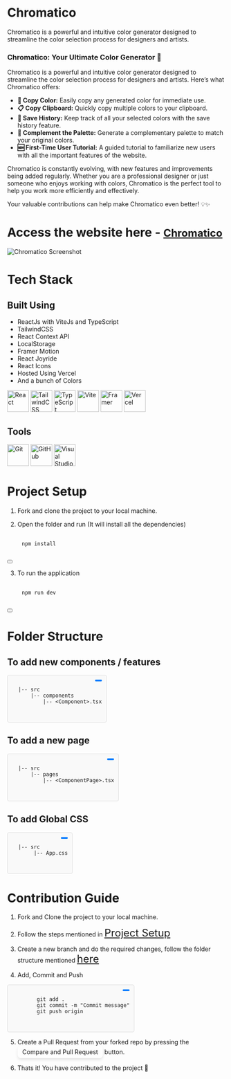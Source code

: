 # Chromatico
Chromatico is a powerful and intuitive color generator designed to streamline the color selection process for designers and artists.

### Chromatico: Your Ultimate Color Generator 🎨

Chromatico is a powerful and intuitive color generator designed to streamline the color selection process for designers and artists. Here’s what Chromatico offers:

- **🎨 Copy Color:** Easily copy any generated color for immediate use.
- **📋 Copy Clipboard:** Quickly copy multiple colors to your clipboard.
- **💾 Save History:** Keep track of all your selected colors with the save history feature.
- **🌈 Complement the Palette:** Generate a complementary palette to match your original colors.
- **🆕 First-Time User Tutorial:** A guided tutorial to familiarize new users with all the important features of the website.

Chromatico is constantly evolving, with new features and improvements being added regularly. Whether you are a professional designer or just someone who enjoys working with colors, Chromatico is the perfect tool to help you work more efficiently and effectively.

Your valuable contributions can help make Chromatico even better! 💡✨


# Access the website here - <a href="https://chromcolor.vercel.app" style="font-size: 24px;">Chromatico</a>



![Chromatico Screenshot](https://raw.githubusercontent.com/dev-shetty/Chromatico/main/public/ChromaticoHome.png)


# **Tech Stack**

## Built Using

* ReactJs with ViteJs and TypeScript
* TailwindCSS
* React Context API
* LocalStorage
* Framer Motion
* React Joyride
* React Icons
* Hosted Using Vercel
* And a bunch of Colors

<p align="left">
  <img src="https://camo.githubusercontent.com/3babc94d778f96441b3a66615fb5ee88c6ed04f174ed49b04df92b071a7d0e80/68747470733a2f2f696d672e736869656c64732e696f2f62616467652f72656163742d2532333230323332612e7376673f7374796c653d666f722d7468652d6261646765266c6f676f3d7265616374266c6f676f436f6c6f723d253233363144414642" alt="React" style="max-width:100%;" height="50"/>
  <img src="https://camo.githubusercontent.com/3b41d3ae73bc489dbb2be32e772cc814e3a76e372027056c72e5b970c04684a5/68747470733a2f2f696d672e736869656c64732e696f2f62616467652f7461696c77696e646373732d2532333338423241432e7376673f7374796c653d666f722d7468652d6261646765266c6f676f3d7461696c77696e642d637373266c6f676f436f6c6f723d7768697465" alt="TailwindCSS" style="max-width:100%;" height="50"/>
  <img src="https://camo.githubusercontent.com/a00920b123df05b3df5e368e509f18bacd65bc5909698fb42be5f35063550f47/68747470733a2f2f696d672e736869656c64732e696f2f62616467652f747970657363726970742d2532333030374143432e7376673f7374796c653d666f722d7468652d6261646765266c6f676f3d74797065736372697074266c6f676f436f6c6f723d7768697465" alt="TypeScript" style="max-width:100%;" height="50"/>
  <img src="https://camo.githubusercontent.com/3a15a92b116b1afb31a0ccaab1eedc0b09251b6f0f5b149ba91d488ae6a47ad3/68747470733a2f2f696d672e736869656c64732e696f2f62616467652f766974652d2532333634364346462e7376673f7374796c653d666f722d7468652d6261646765266c6f676f3d76697465266c6f676f436f6c6f723d7768697465" alt="Vite" style="max-width:100%;" height="50"/>
  <img src="https://camo.githubusercontent.com/7e9ab84ebfb533be762e9fdad6cffbe47bca54a7bb9f9d3de0507f690385cefa/68747470733a2f2f696d672e736869656c64732e696f2f62616467652f4672616d65722d626c61636b3f7374796c653d666f722d7468652d6261646765266c6f676f3d6672616d6572266c6f676f436f6c6f723d626c7565" alt="Framer" style="max-width:100%;" height="50"/>
  <img src="https://camo.githubusercontent.com/b9ff564d8c311812747f1aacea54cf703d850756f9179f9eff6899da20a701a2/68747470733a2f2f696d672e736869656c64732e696f2f62616467652f76657263656c2d2532333030303030302e7376673f7374796c653d666f722d7468652d6261646765266c6f676f3d76657263656c266c6f676f436f6c6f723d7768697465" alt="Vercel" style="max-width:100%;" height="50"/>
</p>

## Tools

<p align="left">
  <img src="https://camo.githubusercontent.com/3d768e26ac10ba994a60ed19acd487895cc43a9cdd43e9305c2408b93136234d/68747470733a2f2f696d672e736869656c64732e696f2f62616467652f6769742d2532334630353033332e7376673f7374796c653d666f722d7468652d6261646765266c6f676f3d676974266c6f676f436f6c6f723d7768697465" alt="Git" style="max-width:100%;" height="50"/>
  <img src="https://camo.githubusercontent.com/410d86e43f847d3f6e3027fa6f0c2fb7641d893fa601d863a943eac968c41890/68747470733a2f2f696d672e736869656c64732e696f2f62616467652f6769746875622d2532333132313031312e7376673f7374796c653d666f722d7468652d6261646765266c6f676f3d676974687562266c6f676f436f6c6f723d7768697465" alt="GitHub" style="max-width:100%;" height="50"/>
  <img src="https://camo.githubusercontent.com/998382ebc9a32162128b00b597ea488192df024fd015e5edec001fe29fcb93a6/68747470733a2f2f696d672e736869656c64732e696f2f62616467652f56697375616c25323053747564696f253230436f64652d3030373864372e7376673f7374796c653d666f722d7468652d6261646765266c6f676f3d76697375616c2d73747564696f2d636f6465266c6f676f436f6c6f723d7768697465" alt="Visual Studio Code" style="max-width:100%;" height="50"/>
</p>

# <div id="project-setup">Project Setup</div>

1. Fork and clone the project to your local machine.

2. Open the folder and run (It will install all the dependencies)

<div style="position: relative; display: inline-block;">
  <pre>
    <code>npm install</code>
  </pre>
  <button onclick="copyToClipboard('npm install')" style="position: relative; top: 0; right: 0; padding: 2px 4px; font-size: 12px; cursor: pointer;"></button>
</div>

3. To run the application
  
   <div style="position: relative; display: inline-block;">
  <pre>
    <code>npm run dev</code>
  </pre>
  <button onclick="copyToClipboard('npm run dev')" style="position: relative; top: 0; right: 0; padding: 2px 4px; font-size: 12px; cursor: pointer;"></button>
</div>


# <div id="folder-structure">Folder Structure</div>

## To add new components / features

<div style="position: relative; display: inline-block; border: 1px solid #ddd; border-radius: 4px; padding: 10px; background-color: #f9f9f9;">
  <pre style="margin: 0;">
  <code>
  |-- src
      |-- components
          |-- &lt;Component&gt;.tsx
  </code>
  </pre>
  <button onclick="copyToClipboard()" style="position: absolute; top: 10px; right: 10px; padding: 2px 8px; font-size: 12px; cursor: pointer; border: none; background-color: #007bff; color: white; border-radius: 3px;"></button>
</div>


## To add a new page

<div style="position: relative; display: inline-block; border: 1px solid #ddd; border-radius: 4px; padding: 10px; background-color: #f9f9f9;">
  <pre style="margin: 0;">
  <code>
  |-- src
      |-- pages
          |-- &lt;ComponentPage&gt;.tsx
  </code>
  </pre>
  <button onclick="copyToClipboard()" style="position: absolute; top: 10px; right: 10px; padding: 2px 8px; font-size: 12px; cursor: pointer; border: none; background-color: #007bff; color: white; border-radius: 3px;"></button>
</div>

## To add Global CSS

<div style="position: relative; display: inline-block; border: 1px solid #ddd; border-radius: 4px; padding: 10px; background-color: #f9f9f9;">
  <pre style="margin: 0;">
  <code>
  |-- src
       |-- App.css
  </code>
  </pre>
  <button onclick="copyToClipboard()" style="position: absolute; top: 10px; right: 10px; padding: 2px 8px; font-size: 12px; cursor: pointer; border: none; background-color: #007bff; color: white; border-radius: 3px;"></button>
</div>


# Contribution Guide

1. Fork and Clone the project to your local machine.

2. Follow the steps mentioned in <a href="#project-setup" style="font-size: 24px;">Project Setup</a>

3. Create a new branch and do the required changes, follow the folder structure mentioned <a href="#folder-structure" style="font-size: 24px;">here</a>

4. Add, Commit and Push

<div style="position: relative; display: inline-block; border: 1px solid #ddd; border-radius: 4px; padding: 10px; background-color: #f9f9f9;">
  <pre style="margin: 0;">
  <code>
        git add .
        git commit -m "Commit message"
        git push origin <branch-name>
  </code>
  </pre>
  <button onclick="copyToClipboard()" style="position: absolute; top: 10px; right: 10px; padding: 2px 8px; font-size: 12px; cursor: pointer; border: none; background-color: #007bff; color: white; border-radius: 3px;"></button>
</div>

5. Create a Pull Request from your forked repo by pressing the <span style="position: relative; display: inline-block; background: rgba(255, 255, 255, 0.2); border: 1px solid rgba(255, 255, 255, 0.18); box-shadow: 0 4px 6px rgba(0, 0, 0, 0.1); backdrop-filter: blur(5px); -webkit-backdrop-filter: blur(5px); border-radius: 8px; padding: 5px 10px;">Compare and Pull Request</span> button.

6. Thats it! You have contributed to the project 🥳



